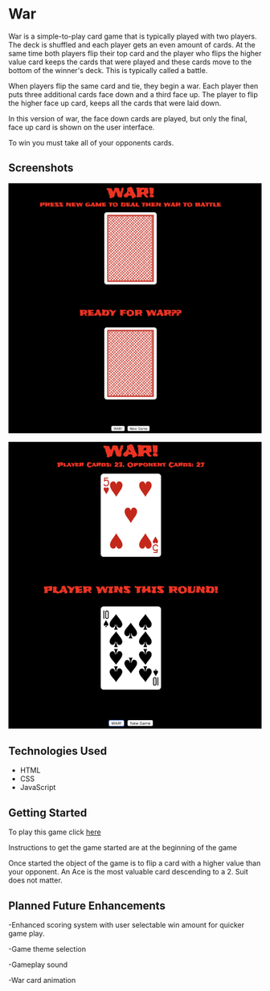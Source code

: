 # War
War is a simple-to-play card game that is typically played with two players.  The deck is shuffled and each player gets an even amount of cards.  At the same time both players flip their top card and the player who flips the higher value card keeps the cards that were played and these cards move to the bottom of the winner's deck. This is typically called a battle.  

When players flip the same card and tie, they begin a war.  Each player then puts three additional cards face down and a third face up.  The player to flip the higher face up card, keeps all the cards that were laid down.  

In this version of war, the face down cards are played, but only the final, face up card is shown on the user interface.  

To win you must take all of your opponents cards.  


## Screenshots

![game start screen](images/start.png)

![game play screen](images/play.png)


## Technologies Used

- HTML
- CSS
- JavaScript

## Getting Started

To play this game click [here](https://chris-violante.github.io/War-Game-Project-1/)

Instructions to get the game started are at the beginning of the game

Once started the object of the game is to flip a card with a higher value than your opponent.  An Ace is the most valuable card descending to a 2.  Suit does not matter. 

## Planned Future Enhancements

-Enhanced scoring system with user selectable win amount for quicker game play.

-Game theme selection

-Gameplay sound

-War card animation